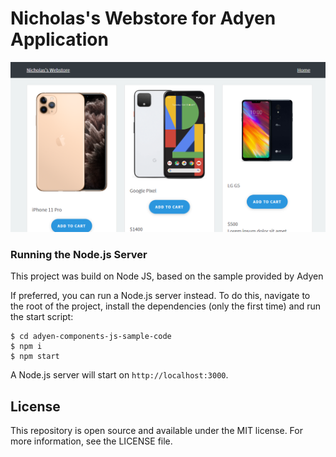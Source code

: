 # Nicholas's Webstore for Adyen Application

![Nicholas's Webstore](screenshot.png)


### Running the Node.js Server

This project was build on Node JS, based on the sample provided by Adyen

If preferred, you can run a Node.js server instead.
To do this, navigate to the root of the project, install the dependencies (only the first time) and run the start script:

```
$ cd adyen-components-js-sample-code
$ npm i
$ npm start
```

A Node.js server will start on `http://localhost:3000`.

## License

This repository is open source and available under the MIT license. For more information, see the LICENSE file.
